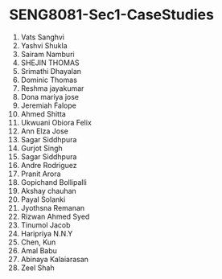 # SENG8081-Sec1-CaseStudies

1. Vats Sanghvi
2. Yashvi Shukla
3. Sairam Namburi
4. SHEJIN THOMAS
5. Srimathi Dhayalan
6. Dominic Thomas
7. Reshma jayakumar
8. Dona mariya jose
9. Jeremiah Falope
10. Ahmed Shitta
11. Ukwuani Obiora Felix
12. Ann Elza Jose
13. Sagar Siddhpura
14. Gurjot Singh
15. Sagar Siddhpura
16. Andre Rodriguez
17. Pranit Arora
18. Gopichand Bollipalli
19. Akshay chauhan
20. Payal Solanki
21. Jyothsna Remanan
22. Rizwan Ahmed Syed
23. Tinumol Jacob
24. Haripriya N.N.Y
25. Chen, Kun
26. Amal Babu
27. Abinaya Kalaiarasan
28. Zeel Shah
